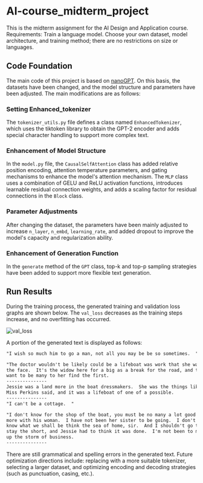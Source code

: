# AI-course_midterm_project

This is the midterm assignment for the AI Design and Application course. Requirements: Train a language model. Choose your own dataset, model architecture, and training method; there are no restrictions on size or languages.

## Code Foundation

The main code of this project is based on [nanoGPT](https://github.com/karpathy/nanoGPT). On this basis, the datasets have been changed, and the model structure and parameters have been adjusted. The main modifications are as follows:

### Setting Enhanced_tokenizer

The `tokenizer_utils.py` file defines a class named `EnhancedTokenizer`, which uses the tiktoken library to obtain the GPT-2 encoder and adds special character handling to support more complex text.

### Enhancement of Model Structure

In the `model.py` file, the `CausalSelfAttention` class has added relative position encoding, attention temperature parameters, and gating mechanisms to enhance the model's attention mechanism. The `MLP` class uses a combination of GELU and ReLU activation functions, introduces learnable residual connection weights, and adds a scaling factor for residual connections in the `Block` class.

### Parameter Adjustments

After changing the dataset, the parameters have been mainly adjusted to increase `n_layer`, `n_embd`, `learning_rate`, and added dropout to improve the model's capacity and regularization ability.

### Enhancement of Generation Function

In the `generate` method of the `GPT` class, top-k and top-p sampling strategies have been added to support more flexible text generation.


## Run Results

During the training process, the generated training and validation loss graphs are shown below. The `val_loss` decreases as the training steps increase, and no overfitting has occurred.

![val_loss](C:\Users\Cecilia\Desktop\nanoGPT\figures\val_loss.png)

A portion of the generated text is displayed as follows:


```txt
"I wish so much him to go a man, not all you may be be so sometimes.  "

"The doctor wouldn't be likely could be a lifeboat was work that she was no
the face.  It's the widow here for a big as a break for the road, and they
want to be many to her find the first.
---------------
Jessie was a land more in the boat dressmakers.  She was the things like
Miss Perkins said, and it was a lifeboat of one of a possible.
---------------
"I can't be a cottage.  "

"I don't know for the shop of the boat, you must be no many a lot good
more with his woman.  I have not been her sister to be going.  I don't
know what we shall be think the sea of home, sir.  And I shouldn't go to
stay the short, and Jessie had to think it was done.  I'm not been to make
up the storm of business.
---------------
```

There are still grammatical and spelling errors in the generated text. Future optimization directions include: replacing with a more suitable tokenizer, selecting a larger dataset, and optimizing encoding and decoding strategies (such as punctuation, casing, etc.).
